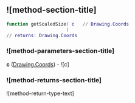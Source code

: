 ## ![method-section-title]


```lua
function getScaledSize( c   // Drawing.Coords
                      )
// returns: Drawing.Coords
```


### ![method-parameters-section-title]

**c** ([Drawing.Coords](../../Drawing/Coords.md)) - ![c]

### ![method-returns-section-title]

![method-return-type-text]

